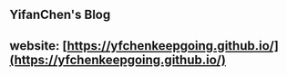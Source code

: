 ## YifanChen's Blog

## website: [https://yfchenkeepgoing.github.io/](https://yfchenkeepgoing.github.io/)
